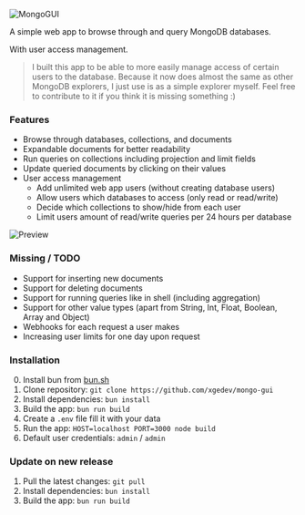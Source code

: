 ![MongoGUI](https://img.sapph.xyz/4c1fc7a9-7664-4a87-28b4-8bb2b292c700)

A simple web app to browse through and query MongoDB databases.

With user access management.

> I built this app to be able to more easily manage access of certain users to the database. Because it now does almost the same as other MongoDB explorers, I just use is as a simple explorer myself. Feel free to contribute to it if you think it is missing something :)

### Features
- Browse through databases, collections, and documents
- Expandable documents for better readability
- Run queries on collections including projection and limit fields
- Update queried documents by clicking on their values
- User access management
  - Add unlimited web app users (without creating database users)
  - Allow users which databases to access (only read or read/write)
  - Decide which collections to show/hide from each user
  - Limit users amount of read/write queries per 24 hours per database

![Preview](https://img.sapph.xyz/c10df53a-9aab-4367-010b-bf8a62786b00)

### Missing / TODO
- Support for inserting new documents
- Support for deleting documents
- Support for running queries like in shell (including aggregation)
- Support for other value types (apart from String, Int, Float, Boolean, Array and Object)
- Webhooks for each request a user makes
- Increasing user limits for one day upon request

### Installation
0. Install bun from [bun.sh](https://bun.sh)
1. Clone repository: `git clone https://github.com/xgedev/mongo-gui`
2. Install dependencies: `bun install`
3. Build the app: `bun run build`
4. Create a `.env` file fill it with your data
5. Run the app: `HOST=localhost PORT=3000 node build`
6. Default user credentials: `admin` / `admin`

### Update on new release
1. Pull the latest changes: `git pull`
2. Install dependencies: `bun install`
3. Build the app: `bun run build`